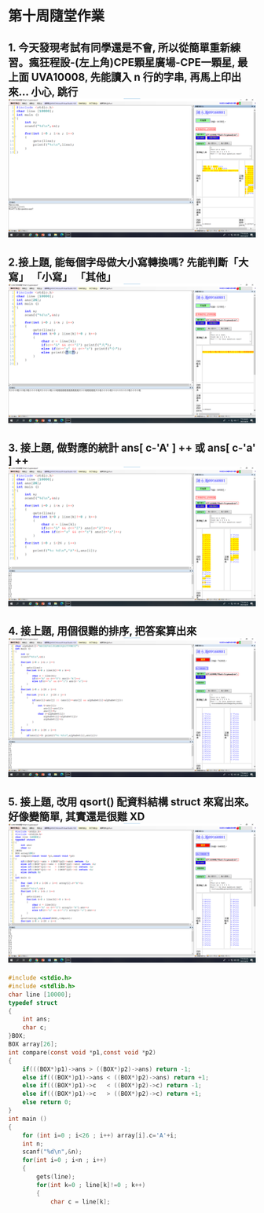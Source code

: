 # 第十周隨堂作業
## 1. 今天發現考試有同學還是不會, 所以從簡單重新練習。瘋狂程設-(左上角)CPE顆星廣場-CPE一顆星, 最上面 UVA10008, 先能讀入 n 行的字串, 再馬上印出來... 小心, 跳行 ![week10-1](https://github.com/QASSBB/2020CCE/blob/gh-pages/week10/week10-1.png?raw=true)

## 2.接上題, 能每個字母做大小寫轉換嗎? 先能判斷「大寫」 「小寫」 「其他」 ![week10-2](https://github.com/QASSBB/2020CCE/blob/gh-pages/week10/week10-2.png?raw=true)

## 3. 接上題, 做對應的統計 ans[ c-'A' ] ++ 或 ans[ c-'a' ] ++ ![week10-3](https://github.com/QASSBB/2020CCE/blob/gh-pages/week10/week10-3.png?raw=true)

## 4. 接上題, 用個很難的排序, 把答案算出來 ![week10-4](https://github.com/QASSBB/2020CCE/blob/gh-pages/week10/week10-4.png?raw=true)

## 5. 接上題, 改用 qsort() 配資料結構 struct 來寫出來。好像變簡單, 其實還是很難 XD ![week10-5](https://github.com/QASSBB/2020CCE/blob/gh-pages/week10/week10-5.png?raw=true)

```C
#include <stdio.h>
#include <stdlib.h>
char line [10000];
typedef struct
{
	int ans;
	char c;
}BOX;
BOX array[26];
int compare(const void *p1,const void *p2)
{
	if(((BOX*)p1)->ans > ((BOX*)p2)->ans) return -1;
	else if(((BOX*)p1)->ans < ((BOX*)p2)->ans) return +1;
	else if(((BOX*)p1)->c   < ((BOX*)p2)->c) return -1;
	else if(((BOX*)p1)->c   > ((BOX*)p2)->c) return +1;
	else return 0;
}
int main ()
{
	for (int i=0 ; i<26 ; i++) array[i].c='A'+i;
	int n;
	scanf("%d\n",&n);
	for(int i=0 ; i<n ; i++)
	{
		gets(line);
		for(int k=0 ; line[k]!=0 ; k++)
		{
			char c = line[k];
```
